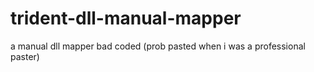 # trident-dll-manual-mapper

a manual dll mapper bad coded (prob pasted when i was a professional paster)
